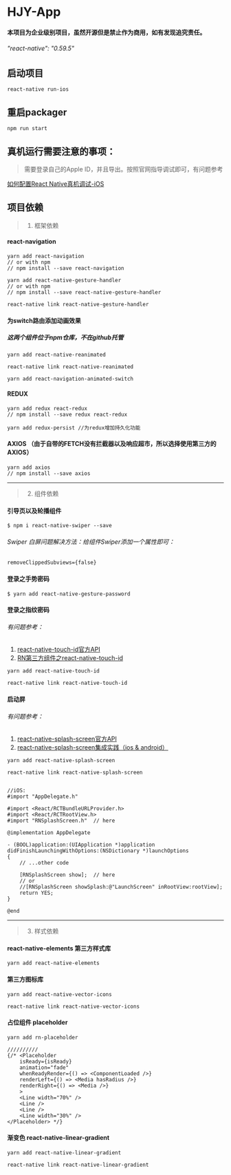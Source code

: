 # HJY-App

#### 本项目为企业级别项目，虽然开源但是禁止作为商用，如有发现追究责任。
###### "react-native": "0.59.5"

## 启动项目
```
react-native run-ios
```

## 重启packager
```
npm run start
```

## 真机运行需要注意的事项：

> 需要登录自己的Apple ID，并且导出。按照官网指导调试即可，有问题参考

[如何配置React Native真机调试-iOS](https://www.cnblogs.com/yingsmirk/p/5224985.html)



## 项目依赖

> 1. 框架依赖

#### react-navigation
```
yarn add react-navigation
// or with npm
// npm install --save react-navigation

yarn add react-native-gesture-handler
// or with npm
// npm install --save react-native-gesture-handler

react-native link react-native-gesture-handler
```

#### 为switch路由添加动画效果

##### 这两个组件位于npm仓库，不在github托管
```
yarn add react-native-reanimated

react-native link react-native-reanimated

yarn add react-navigation-animated-switch
```

#### REDUX
```
yarn add redux react-redux
// npm install --save redux react-redux

yarn add redux-persist //为redux增加持久化功能

```

#### AXIOS （由于自带的FETCH没有拦截器以及响应超市，所以选择使用第三方的AXIOS）
```
yarn add axios
// npm install --save axios

```



***




> 2. 组件依赖

#### 引导页以及轮播组件
```
$ npm i react-native-swiper --save
```

###### Swiper 白屏问题解决方法：给组件Swiper添加一个属性即可：
```
removeClippedSubviews={false}
```

#### 登录之手势密码
```
$ yarn add react-native-gesture-password
```

#### 登录之指纹密码

###### 有问题参考：
1. [react-native-touch-id官方API](https://github.com/naoufal/react-native-touch-id)
2. [RN第三方组件之react-native-touch-id](https://www.jianshu.com/p/a8a8e6dc5a82)

```
yarn add react-native-touch-id

react-native link react-native-touch-id
```

#### 启动屏

###### 有问题参考： 
1. [react-native-splash-screen官方API](https://github.com/crazycodeboy/react-native-splash-screen)
2. [react-native-splash-screen集成实践（ios & android）](https://www.jianshu.com/p/4540ac17dfd4)

```
yarn add react-native-splash-screen

react-native link react-native-splash-screen


//iOS:
#import "AppDelegate.h"

#import <React/RCTBundleURLProvider.h>
#import <React/RCTRootView.h>
#import "RNSplashScreen.h"  // here

@implementation AppDelegate

- (BOOL)application:(UIApplication *)application didFinishLaunchingWithOptions:(NSDictionary *)launchOptions
{
    // ...other code

    [RNSplashScreen show];  // here
    // or
    //[RNSplashScreen showSplash:@"LaunchScreen" inRootView:rootView];
    return YES;
}

@end
```
***





> 3. 样式依赖

#### react-native-elements 第三方样式库
```
yarn add react-native-elements
```

#### 第三方图标库
```
yarn add react-native-vector-icons  

react-native link react-native-vector-icons
```

#### 占位组件 placeholder
```
yarn add rn-placeholder

//////////
{/* <Placeholder
    isReady={isReady}
    animation="fade"
    whenReadyRender={() => <ComponentLoaded />}
    renderLeft={() => <Media hasRadius />}
    renderRight={() => <Media />}
    >
    <Line width="70%" />
    <Line />
    <Line />
    <Line width="30%" />
</Placeholder> */}
```

#### 渐变色 react-native-linear-gradient
```
yarn add react-native-linear-gradient

react-native link react-native-linear-gradient
```


